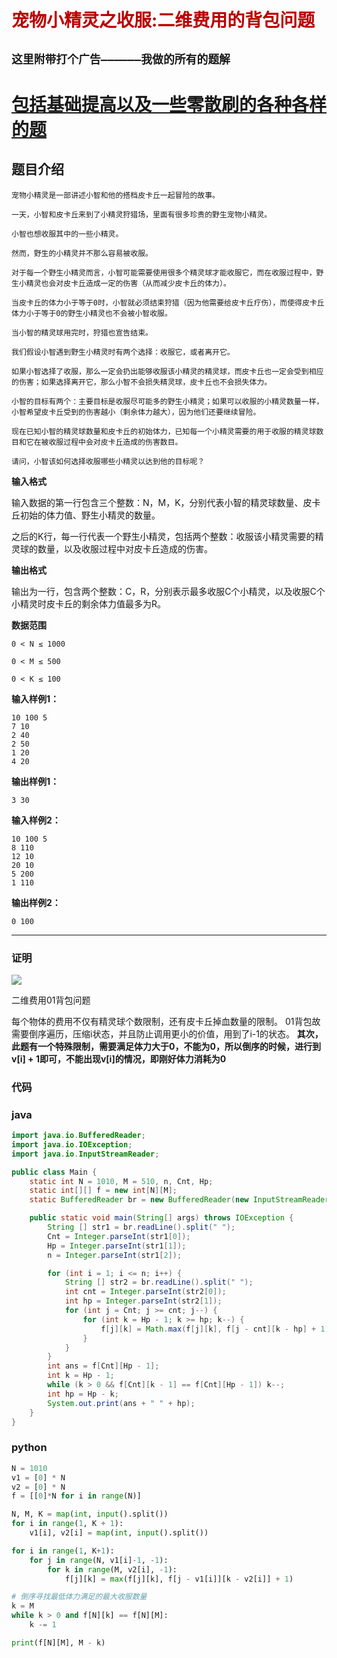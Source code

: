 # <font color="bb000">宠物小精灵之收服:二维费用的背包问题</font>
## **`这里附带打个广告——————我做的所有的题解`**

# [包括基础提高以及一些零散刷的各种各样的题](https://www.acwing.com/blog/content/33005/) 

## 题目介绍
```
宠物小精灵是一部讲述小智和他的搭档皮卡丘一起冒险的故事。

一天，小智和皮卡丘来到了小精灵狩猎场，里面有很多珍贵的野生宠物小精灵。

小智也想收服其中的一些小精灵。

然而，野生的小精灵并不那么容易被收服。

对于每一个野生小精灵而言，小智可能需要使用很多个精灵球才能收服它，而在收服过程中，野生小精灵也会对皮卡丘造成一定的伤害（从而减少皮卡丘的体力）。

当皮卡丘的体力小于等于0时，小智就必须结束狩猎（因为他需要给皮卡丘疗伤），而使得皮卡丘体力小于等于0的野生小精灵也不会被小智收服。

当小智的精灵球用完时，狩猎也宣告结束。

我们假设小智遇到野生小精灵时有两个选择：收服它，或者离开它。

如果小智选择了收服，那么一定会扔出能够收服该小精灵的精灵球，而皮卡丘也一定会受到相应的伤害；如果选择离开它，那么小智不会损失精灵球，皮卡丘也不会损失体力。

小智的目标有两个：主要目标是收服尽可能多的野生小精灵；如果可以收服的小精灵数量一样，小智希望皮卡丘受到的伤害越小（剩余体力越大），因为他们还要继续冒险。

现在已知小智的精灵球数量和皮卡丘的初始体力，已知每一个小精灵需要的用于收服的精灵球数目和它在被收服过程中会对皮卡丘造成的伤害数目。

请问，小智该如何选择收服哪些小精灵以达到他的目标呢？
```

**输入格式**

输入数据的第一行包含三个整数：N，M，K，分别代表小智的精灵球数量、皮卡丘初始的体力值、野生小精灵的数量。

之后的K行，每一行代表一个野生小精灵，包括两个整数：收服该小精灵需要的精灵球的数量，以及收服过程中对皮卡丘造成的伤害。

**输出格式**

输出为一行，包含两个整数：C，R，分别表示最多收服C个小精灵，以及收服C个小精灵时皮卡丘的剩余体力值最多为R。

**数据范围**
```
0 < N ≤ 1000
 
0 < M ≤ 500
 
0 < K ≤ 100
```

**输入样例1：**
```
10 100 5
7 10
2 40
2 50
1 20
4 20
```
**输出样例1：**
```
3 30
```


**输入样例2：**
```
10 100 5
8 110
12 10
20 10
5 200
1 110
```
**输出样例2：**
```
0 100
```
----------


### 证明

 ![](https://cdn.acwing.com/media/article/image/2021/06/19/55909_7844bea6d1-IMG_C0D309FBA487-1.jpeg) 

二维费用01背包问题

每个物体的费用不仅有精灵球个数限制，还有皮卡丘掉血数量的限制。
01背包故需要倒序遍历，压缩i状态，并且防止调用更小的价值，用到了i-1的状态。
**其次，此题有一个特殊限制，需要满足体力大于0，不能为0，所以倒序的时候，进行到v[i] + 1即可，不能出现v[i]的情况，即刚好体力消耗为0**

### 代码

### java
```java
import java.io.BufferedReader;
import java.io.IOException;
import java.io.InputStreamReader;

public class Main {
    static int N = 1010, M = 510, n, Cnt, Hp;
    static int[][] f = new int[N][M];
    static BufferedReader br = new BufferedReader(new InputStreamReader(System.in));

    public static void main(String[] args) throws IOException {
        String [] str1 = br.readLine().split(" ");
        Cnt = Integer.parseInt(str1[0]);
        Hp = Integer.parseInt(str1[1]);
        n = Integer.parseInt(str1[2]);

        for (int i = 1; i <= n; i++) {
            String [] str2 = br.readLine().split(" ");
            int cnt = Integer.parseInt(str2[0]);
            int hp = Integer.parseInt(str2[1]);
            for (int j = Cnt; j >= cnt; j--) {
                for (int k = Hp - 1; k >= hp; k--) {
                    f[j][k] = Math.max(f[j][k], f[j - cnt][k - hp] + 1);
                }
            }
        }
        int ans = f[Cnt][Hp - 1];
        int k = Hp - 1;
        while (k > 0 && f[Cnt][k - 1] == f[Cnt][Hp - 1]) k--;
        int hp = Hp - k;
        System.out.print(ans + " " + hp);
    }
}

```


### python
```python
N = 1010
v1 = [0] * N
v2 = [0] * N
f = [[0]*N for i in range(N)]

N, M, K = map(int, input().split())
for i in range(1, K + 1):
    v1[i], v2[i] = map(int, input().split())

for i in range(1, K+1):
    for j in range(N, v1[i]-1, -1):
        for k in range(M, v2[i], -1):
            f[j][k] = max(f[j][k], f[j - v1[i]][k - v2[i]] + 1)

# 倒序寻找最低体力满足的最大收服数量
k = M
while k > 0 and f[N][k] == f[N][M]:
    k -= 1

print(f[N][M], M - k)
```